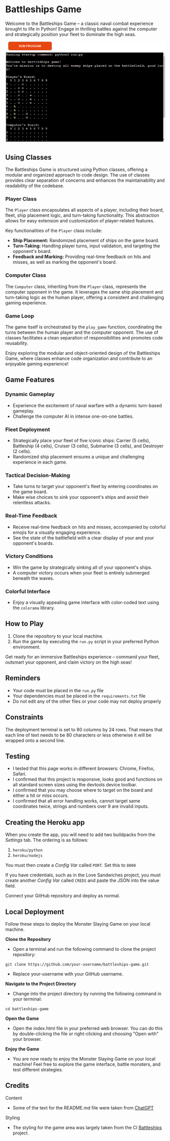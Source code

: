 # Battleships Game

Welcome to the Battleships Game – a classic naval combat experience brought to life in Python! Engage in thrilling battles against the computer and strategically position your fleet to dominate the high seas.

<img src="assets/images/battleshipsgame.png">

## Using Classes

The Battleships Game is structured using Python classes, offering a modular and organized approach to code design. The use of classes provides clear separation of concerns and enhances the maintainability and readability of the codebase.

### Player Class

The `Player` class encapsulates all aspects of a player, including their board, fleet, ship placement logic, and turn-taking functionality. This abstraction allows for easy extension and customization of player-related features.

Key functionalities of the `Player` class include:
- **Ship Placement:** Randomized placement of ships on the game board.
- **Turn-Taking:** Handling player turns, input validation, and targeting the opponent's board.
- **Feedback and Marking:** Providing real-time feedback on hits and misses, as well as marking the opponent's board.

### Computer Class

The `Computer` class, inheriting from the `Player` class, represents the computer opponent in the game. It leverages the same ship placement and turn-taking logic as the human player, offering a consistent and challenging gaming experience.

### Game Loop

The game itself is orchestrated by the `play_game` function, coordinating the turns between the human player and the computer opponent. The use of classes facilitates a clean separation of responsibilities and promotes code reusability.

Enjoy exploring the modular and object-oriented design of the Battleships Game, where classes enhance code organization and contribute to an enjoyable gaming experience!

## Game Features

### Dynamic Gameplay
- Experience the excitement of naval warfare with a dynamic turn-based gameplay.
- Challenge the computer AI in intense one-on-one battles.

### Fleet Deployment
- Strategically place your fleet of five iconic ships: Carrier (5 cells), Battleship (4 cells), Cruiser (3 cells), Submarine (3 cells), and Destroyer (2 cells).
- Randomized ship placement ensures a unique and challenging experience in each game.

### Tactical Decision-Making
- Take turns to target your opponent's fleet by entering coordinates on the game board.
- Make wise choices to sink your opponent's ships and avoid their relentless attacks.

### Real-Time Feedback
- Receive real-time feedback on hits and misses, accompanied by colorful emojis for a visually engaging experience.
- See the state of the battlefield with a clear display of your and your opponent's boards.

### Victory Conditions
- Win the game by strategically sinking all of your opponent's ships.
- A computer victory occurs when your fleet is entirely submerged beneath the waves.

### Colorful Interface
- Enjoy a visually appealing game interface with color-coded text using the `colorama` library. 

## How to Play
1. Clone the repository to your local machine.
2. Run the game by executing the `run.py` script in your preferred Python environment.

Get ready for an immersive Battleships experience – command your fleet, outsmart your opponent, and claim victory on the high seas!

## Reminders

* Your code must be placed in the `run.py` file
* Your dependencies must be placed in the `requirements.txt` file
* Do not edit any of the other files or your code may not deploy properly

## Constraints

The deployment terminal is set to 80 columns by 24 rows. That means that each line of text needs to be 80 characters or less otherwise it will be wrapped onto a second line.

## Testing
- I tested that this page works in different browsers: Chrome, Firefox, Safari.
- I confirmed that this project is responsive, looks good and functions on all standard screen sizes using the devtools device toolbar.
- I confirmed that you may choose where to target on the board and either a hit or miss occurs.
- I confirmed that all error handling works, cannot target same coordinates twice, strings and numbers over 9 are invalid inputs.

## Creating the Heroku app

When you create the app, you will need to add two buildpacks from the _Settings_ tab. The ordering is as follows:

1. `heroku/python`
2. `heroku/nodejs`

You must then create a _Config Var_ called `PORT`. Set this to `8000`

If you have credentials, such as in the Love Sandwiches project, you must create another _Config Var_ called `CREDS` and paste the JSON into the value field.

Connect your GitHub repository and deploy as normal.

## Local Deployment
Follow these steps to deploy the Monster Slaying Game on your local machine.

  <b>Clone the Repository</b>
  - Open a terminal and run the following command to clone the project repository:

```console
git clone https://github.com/your-username/battleships-game.git
```

  - Replace your-username with your GitHub username.

  <b>Navigate to the Project Directory</b>
  - Change into the project directory by running the following command in your terminal:

```console
cd battleships-game
```

  <b>Open the Game</b>
  - Open the index.html file in your preferred web browser. You can do this by double-clicking the file or right-clicking and choosing "Open with" your browser.

  <b>Enjoy the Game</b>
  - You are now ready to enjoy the Monster Slaying Game on your local machine! Feel free to explore the game interface, battle monsters, and test different strategies.

## Credits

Content
  - Some of the text for the README.md file were taken from <a href="https://chat.openai.com/">ChatGPT</a>

Styling
  - The styling for the game area was largely taken from the CI <a href="https://p3-battleships.herokuapp.com/">Battleships</a> project.
